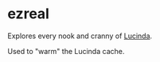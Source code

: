 # ezreal

Explores every nook and cranny of [Lucinda](https://github.com/asunaio/lucinda).

Used to "warm" the Lucinda cache.
